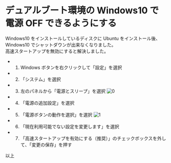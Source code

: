 # デュアルブート環境の Windows10 で電源 OFF できるようにする

Windows10 をインストールしているディスクに Ubuntu をインストール後、
Windows10 でシャットダウンが出来なくなりました。  
高速スタートアップを無効にすると解決しました。

- 1. Windows ボタンを右クリックして「設定」を選択
- 2. 「システム」を選択
- 3. 左のパネルから「電源とスリープ」を選択
     ![0](https://github.com/pea-sys/Til/assets/49807271/92dcad3c-fcee-4d0e-bbc1-2dd8a3157b00)

- 4. 「電源の追加設定」を選択
- 5. 「電源ボタンの動作を選択」を選択
     ![1](https://github.com/pea-sys/Til/assets/49807271/235f375e-d70e-4e80-92ea-0db337f196f0)
- 6. 「現在利用可能でない設定を変更します」を選択
- 7. 「高速スタートアップを有効にする（推奨）」のチェックボックスを外して、「変更の保存」を押す

以上
